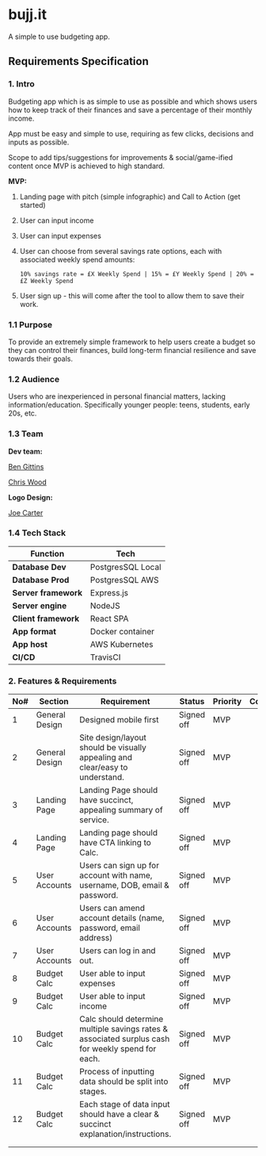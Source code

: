 # bujj.it

A simple to use budgeting app. 

## Requirements Specification

### 1. Intro 

Budgeting app which is as simple to use as possible and which shows users how to keep track of their finances and save a percentage of their monthly income. 

App must be easy and simple to use, requiring as few clicks, decisions and inputs as possible. 

Scope to add tips/suggestions for improvements & social/game-ified content once MVP is achieved to high standard. 

**MVP:**

1. Landing page with pitch (simple infographic) and Call to Action (get started) 
2. User can input income
3. User can input expenses
4. User can choose from several savings rate options, each with associated weekly spend amounts:

   ``` 10% savings rate = £X Weekly Spend | 15% = £Y Weekly Spend | 20% = £Z Weekly Spend  ```
5. User sign up - this will come after the tool to allow them to save their work. 

### 1.1 Purpose

To provide an extremely simple framework to help users create a budget so they can control their finances, build long-term financial resilience and save towards their goals. 

### 1.2 Audience

Users who are inexperienced in personal financial matters, lacking information/education. Specifically younger people: teens, students, early 20s, etc.

### 1.3 Team

**Dev team:**

[Ben Gittins](https://github.com/squareben1)

[Chris Wood](https://github.com/cpcwood)

**Logo Design:** 

[Joe Carter](http://joecarterdesign.co.uk/)

### 1.4 Tech Stack

| **Function**         | **Tech**          |
| -------------------- | ----------------- |
| **Database Dev**     | PostgresSQL Local |
| **Database Prod**    | PostgresSQL AWS   |
| **Server framework** | Express.js        |
| **Server engine**    | NodeJS            |
| **Client framework** | React SPA         |
| **App format**       | Docker container  |
| **App host**         | AWS Kubernetes    |
| **CI/CD**            | TravisCI          |

### 2. Features & Requirements

| No# | Section        | Requirement                                                                                       | Status     | Priority | Comments | Owner |
| --- | -------------- | ------------------------------------------------------------------------------------------------- | ---------- | -------- | -------- | ----- |
| 1   | General Design | Designed mobile first                                                                             | Signed off | MVP      |          |       |
| 2   | General Design | Site design/layout should be visually appealing and clear/easy to understand.                     | Signed off | MVP      |          |       |
| 3   | Landing Page   | Landing Page should have succinct, appealing summary of service.                                  | Signed off | MVP      |          |       |
| 4   | Landing Page   | Landing page should have CTA linking to Calc.                                                     | Signed off | MVP      |          |       |
| 5   | User Accounts  | Users can sign up for account with name, username, DOB, email & password.                         | Signed off | MVP      |
| 6   | User Accounts  | Users can amend account details (name, password, email address)                                   | Signed off | MVP      |          |       |
| 7   | User Accounts  | Users can log in and out.                                                                         | Signed off | MVP      |          |       |
| 8   | Budget Calc    | User able to input expenses                                                                       | Signed off | MVP      |          |       |
| 9   | Budget Calc    | User able to input income                                                                         | Signed off | MVP      |          |       |
| 10  | Budget Calc    | Calc should determine multiple savings rates & associated surplus cash for weekly spend for each. | Signed off | MVP      |          |       |
| 11  | Budget Calc    | Process of inputting data should be split into stages.                                            | Signed off | MVP      |          |       |
| 12  | Budget Calc    | Each stage of data input should have a clear & succinct explanation/instructions.                 | Signed off | MVP      |          | 13    | Budget Calc |
|     |                |                                                                                                   |            |          |          |       |
|     |                |                                                                                                   |            |          |          |       |